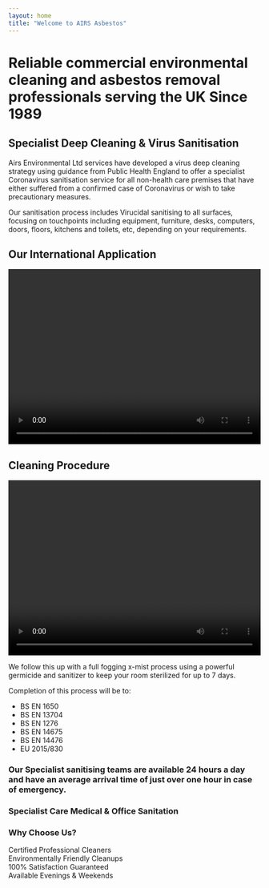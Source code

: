 ```yaml
---
layout: home
title: "Welcome to AIRS Asbestos"
---
```


<h1 class="text-center">
  Reliable commercial environmental cleaning and asbestos removal professionals serving the UK Since 1989
</h1>

<h2 class="text-center">
  Specialist  Deep  Cleaning & Virus Sanitisation
</h2>

<p class="text-center">
  Airs Environmental Ltd services have developed a virus deep cleaning strategy using guidance from Public Health England to offer a specialist Coronavirus sanitisation service for all non-health care premises that have either suffered from a confirmed case of Coronavirus or wish to take precautionary measures.
</p>

<p class="text-center">
  Our sanitisation process includes Virucidal sanitising to all surfaces, focusing on touchpoints including equipment, furniture, desks, computers, doors, floors, kitchens and toilets, etc, depending on your requirements.
</p>

<div class="row my-3">
  <div class="col-12 col-lg-6 my-3">
    <h2 class="text-center">
      Our International Application
    </h2>
    <video style="width: 100%; height: 350px;" controls>
      <source src="https://adyanmuhammad.github.io/airs-2/assets/vid/home.mp4"> 
     </video>
  </div>
  <div class="col-12 col-lg-6 my-3">
    <h2 class="text-center">
      Cleaning Procedure
    </h2>
    <video style="width: 100%; height: 350px;" controls>
      <source src="https://adyanmuhammad.github.io/airs-2/assets/vid/cleaning-procedure.mp4"> 
     </video>
  </div>
</div>

We follow this up with a full fogging x-mist process using a powerful germicide and sanitizer to keep your room sterilized for up to 7 days.

Completion of this process will be to:

- BS EN 1650
- BS EN 13704
- BS EN 1276
- BS EN 14675
- BS EN 14476
- EU 2015/830

<h3 class="text-center">
  Our Specialist sanitising teams are available 24 hours a day and have an average arrival time of just over one hour in case of emergency.
</h3>

<div class="row shadow-lg">

  <div class="col-12 text-center my-5">
    <h3>
      Specialist Care Medical & Office Sanitation
    </h3>
    <h3>
      Why Choose Us?
    </h3>
  </div>

  <div class="col-3 bg-light shadow p-3">
    <span class="text-primary text-center font-weight-bold">
      Certified Professional Cleaners
    </span>
  </div>

  <div class="col-3 bg-light shadow p-3">
    <span class="text-primary text-center font-weight-bold">
      Environmentally Friendly Cleanups
    </span>
  </div>

  <div class="col-3 bg-light shadow p-3">
    <span class="text-primary text-center font-weight-bold">
      100% Satisfaction Guaranteed
    </span>
  </div>

  <div class="col-3 bg-light shadow p-3">
    <span class="text-primary text-center font-weight-bold">
      Available Evenings & Weekends 
    </span>
  </div>

</div>
